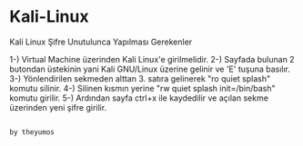 # Kali-Linux
Kali Linux Şifre Unutulunca Yapılması Gerekenler

1-) Virtual Machine üzerinden Kali Linux'e girilmelidir.
2-) Sayfada bulunan 2 butondan üstekinin yani  Kali GNU/Linux üzerine gelinir ve 'E' tuşuna basılır.
3-) Yönlendirilen sekmeden alttan 3. satıra gelinerek "ro quiet splash" komutu silinir.
4-) Silinen kısmın yerine "rw quiet splash init=/bin/bash" komutu girilir.
5-) Ardından sayfa ctrl+x ile kaydedilir ve açılan sekme üzerinden yeni şifre girilir.




                                                                                              by theyumos
